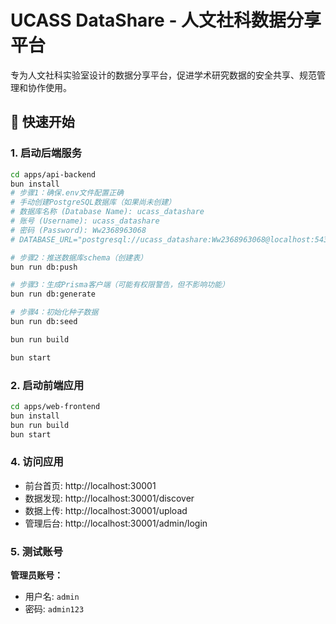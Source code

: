 # UCASS DataShare - 人文社科数据分享平台

专为人文社科实验室设计的数据分享平台，促进学术研究数据的安全共享、规范管理和协作使用。

## 🚀 快速开始

### 1. 启动后端服务

```bash
cd apps/api-backend
bun install
# 步骤1：确保.env文件配置正确
# 手动创建PostgreSQL数据库（如果尚未创建）
# 数据库名称 (Database Name): ucass_datashare
# 账号 (Username): ucass_datashare
# 密码 (Password): Ww2368963068
# DATABASE_URL="postgresql://ucass_datashare:Ww2368963068@localhost:5432/ucass_datashare"

# 步骤2：推送数据库schema（创建表）
bun run db:push

# 步骤3：生成Prisma客户端（可能有权限警告，但不影响功能）
bun run db:generate

# 步骤4：初始化种子数据
bun run db:seed

bun run build

bun start
```

### 2. 启动前端应用

```bash
cd apps/web-frontend
bun install
bun run build
bun start
```

### 4. 访问应用

- 前台首页: http://localhost:30001
- 数据发现: http://localhost:30001/discover
- 数据上传: http://localhost:30001/upload
- 管理后台: http://localhost:30001/admin/login

### 5. 测试账号

**管理员账号：**
- 用户名: `admin`
- 密码: `admin123`


